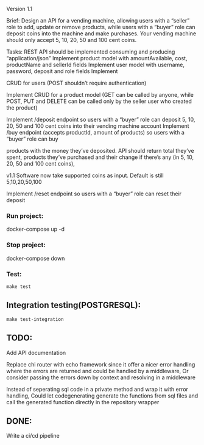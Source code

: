 Version 1.1

Brief:
Design an API for a vending machine, allowing users with a “seller” role to add, update or remove products, while users
with a “buyer” role can deposit coins into the machine and make purchases. Your vending machine should only accept 5,
10, 20, 50 and 100 cent coins.

Tasks:
REST API should be implemented consuming and producing “application/json” Implement product model with amountAvailable,
cost, productName and sellerId fields Implement user model with username, password, deposit and role fields Implement

CRUD for users (POST shouldn’t require authentication)

Implement CRUD for a product model (GET can be called by anyone, while POST, PUT and DELETE can be called only by the
seller user who created the product)

Implement /deposit endpoint so users with a “buyer” role can deposit 5, 10, 20, 50 and 100 cent coins into their vending
machine account Implement /buy endpoint (accepts productId, amount of products) so users with a “buyer” role can buy

products with the money they’ve deposited. API should return total they’ve spent, products they’ve purchased and their
change if there’s any (in 5, 10, 20, 50 and 100 cent coins),

v1.1 Software now take supported coins as input. Default is still 5,10,20,50,100

Implement /reset endpoint so users with a “buyer” role can reset their deposit

### Run project:

docker-compose up -d

### Stop project:

docker-compose down

### Test:

```make test```

## Integration testing(POSTGRESQL):

```make test-integration```

## TODO:

Add API documentation

Replace chi router with echo framework since it offer a nicer error handling where the errors are returned and could be
handled by a middleware, Or consider passing the errors down by context and resolving in a middleware


Instead of seperating sql code in a private method and wrap it with error handling, 
Could let codegenerating generate the functions from sql files and call the generated function directly in the repository wrapper 


## DONE:

Write a ci/cd pipeline   
